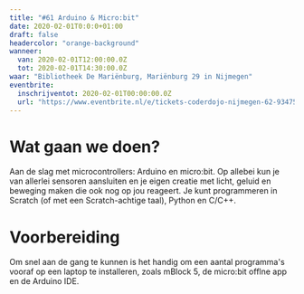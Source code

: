 ```yaml
---
title: "#61 Arduino & Micro:bit"
date: 2020-02-01T0:0:0+01:00
draft: false
headercolor: "orange-background"
wanneer: 
  van: 2020-02-01T12:00:00.0Z
  tot: 2020-02-01T14:30:00.0Z
waar: "Bibliotheek De Mariënburg, Mariënburg 29 in Nijmegen"
eventbrite:
  inschrijventot: 2020-02-01T00:00:00.0Z
  url: "https://www.eventbrite.nl/e/tickets-coderdojo-nijmegen-62-93475366337"
---
```


# Wat gaan we doen?
Aan de slag met microcontrollers: Arduino en micro:bit. Op allebei kun je van allerlei sensoren aansluiten en je eigen creatie met licht, geluid en beweging maken die ook nog op jou reageert. Je kunt programmeren in Scratch (of met een Scratch-achtige taal), Python en C/C++.
 <!--more-->
# Voorbereiding
Om snel aan de gang te kunnen is het handig om een aantal programma's vooraf op een laptop te installeren, zoals mBlock 5, de micro:bit offlne app en de Arduino IDE.
